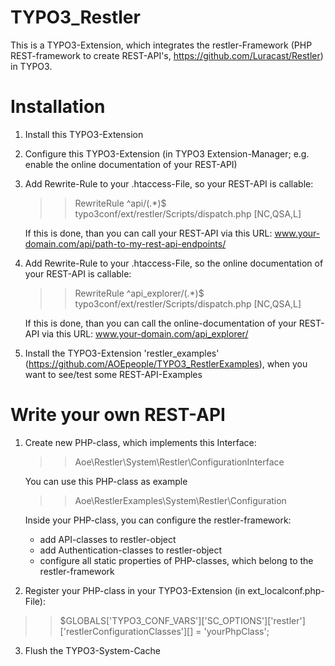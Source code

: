 # TYPO3_Restler
This is a TYPO3-Extension, which integrates the restler-Framework (PHP REST-framework to create REST-API's, https://github.com/Luracast/Restler) in TYPO3.

# Installation
1. Install this TYPO3-Extension
2. Configure this TYPO3-Extension (in TYPO3 Extension-Manager; e.g. enable the online documentation of your REST-API)
3. Add Rewrite-Rule to your .htaccess-File, so your REST-API is callable:
   >> RewriteRule ^api/(.*)$ typo3conf/ext/restler/Scripts/dispatch.php [NC,QSA,L]

   If this is done, than you can call your REST-API via this URL: www.your-domain.com/api/path-to-my-rest-api-endpoints/

4. Add Rewrite-Rule to your .htaccess-File, so the online documentation of your REST-API is callable:
   >> RewriteRule ^api_explorer/(.*)$ typo3conf/ext/restler/Scripts/dispatch.php [NC,QSA,L]

   If this is done, than you can call the online-documentation of your REST-API via this URL: www.your-domain.com/api_explorer/
5. Install the TYPO3-Extension 'restler_examples' (https://github.com/AOEpeople/TYPO3_RestlerExamples), when you want to see/test some REST-API-Examples

# Write your own REST-API
1. Create new PHP-class, which implements this Interface:
   >> Aoe\Restler\System\Restler\ConfigurationInterface

   You can use this PHP-class as example
   >> Aoe\\RestlerExamples\\System\\Restler\\Configuration

   Inside your PHP-class, you can configure the restler-framework:
    - add API-classes to restler-object
    - add Authentication-classes to restler-object
    - configure all static properties of PHP-classes, which belong to the restler-framework

2. Register your PHP-class in your TYPO3-Extension (in ext_localconf.php-File):
  >> $GLOBALS['TYPO3_CONF_VARS']['SC_OPTIONS']['restler']['restlerConfigurationClasses'][] = 'yourPhpClass';

3. Flush the TYPO3-System-Cache
